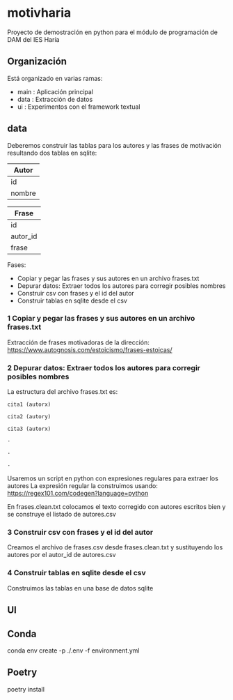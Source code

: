 # motivharia
Proyecto de demostración en python para el módulo de programación de DAM del IES Haría

## Organización
Está organizado en varias ramas:
- main : Aplicación principal
- data : Extracción de datos
- ui   : Experimentos con el framework textual

## data

Deberemos construir las tablas para los autores y las frases de motivación resultando dos tablas en sqlite:

| Autor  |
|--------|
| id     |
| nombre |


| Frase      |
|------------|
| id         |
| autor_id   |
| frase      |

Fases:
- Copiar y pegar las frases y sus autores en un archivo frases.txt
- Depurar datos: Extraer todos los autores para corregir posibles nombres
- Construir csv con frases y el id del autor
- Construir tablas en sqlite desde el csv

### 1 Copiar y pegar las frases y sus autores en un archivo frases.txt
Extracción de frases motivadoras de la dirección:
https://www.autognosis.com/estoicismo/frases-estoicas/

### 2 Depurar datos: Extraer todos los autores para corregir posibles nombres

La estructura del archivo frases.txt es:

    cita1 (autorx)

    cita2 (autory)
    
    cita3 (autorx)
    
    ·
    
    ·
    
    ·

Usaremos un script en python con expresiones regulares para extraer los autores
La expresión regular la construimos usando:
https://regex101.com/codegen?language=python

En frases.clean.txt colocamos el texto corregido con autores escritos bien y se construye el listado de autores.csv

### 3 Construir csv con frases y el id del autor
Creamos el archivo de frases.csv desde frases.clean.txt y sustituyendo los autores por el autor_id de autores.csv

### 4 Construir tablas en sqlite desde el csv
Construimos las tablas en una base de datos sqlite

## UI

## Conda
conda env create -p ./.env -f environment.yml
## Poetry
poetry install